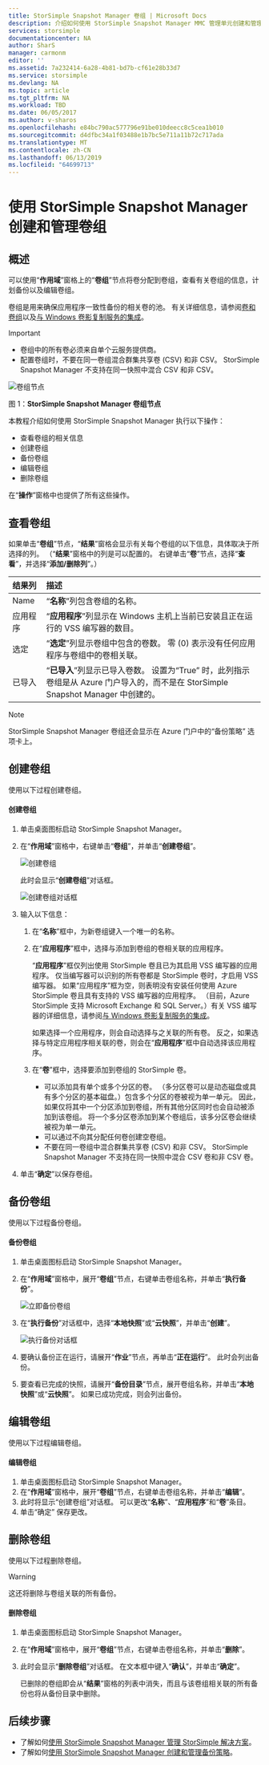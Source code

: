 ```yaml
---
title: StorSimple Snapshot Manager 卷组 | Microsoft Docs
description: 介绍如何使用 StorSimple Snapshot Manager MMC 管理单元创建和管理卷组。
services: storsimple
documentationcenter: NA
author: SharS
manager: carmonm
editor: ''
ms.assetid: 7a232414-6a28-4b81-bd7b-cf61e28b33d7
ms.service: storsimple
ms.devlang: NA
ms.topic: article
ms.tgt_pltfrm: NA
ms.workload: TBD
ms.date: 06/05/2017
ms.author: v-sharos
ms.openlocfilehash: e84bc790ac577796e91be010deecc8c5cea1b010
ms.sourcegitcommit: d4dfbc34a1f03488e1b7bc5e711a11b72c717ada
ms.translationtype: MT
ms.contentlocale: zh-CN
ms.lasthandoff: 06/13/2019
ms.locfileid: "64699713"
---
```

# <a name="use-storsimple-snapshot-manager-to-create-and-manage-volume-groups"></a>使用 StorSimple Snapshot Manager 创建和管理卷组
## <a name="overview"></a>概述
可以使用“**作用域**”窗格上的“**卷组**”节点将卷分配到卷组，查看有关卷组的信息，计划备份以及编辑卷组。

卷组是用来确保应用程序一致性备份的相关卷的池。 有关详细信息，请参阅[卷和卷组](storsimple-what-is-snapshot-manager.md#volumes-and-volume-groups)以及[与 Windows 卷影复制服务的集成](storsimple-what-is-snapshot-manager.md#integration-with-windows-volume-shadow-copy-service)。

> [!IMPORTANT]
> * 卷组中的所有卷必须来自单个云服务提供商。
> * 配置卷组时，不要在同一卷组混合群集共享卷 (CSV) 和非 CSV。 StorSimple Snapshot Manager 不支持在同一快照中混合 CSV 和非 CSV。

![卷组节点](./media/storsimple-snapshot-manager-manage-volume-groups/HCS_SSM_Volume_groups.png)

图 1：**StorSimple Snapshot Manager 卷组节点** 

本教程介绍如何使用 StorSimple Snapshot Manager 执行以下操作：

* 查看卷组的相关信息
* 创建卷组
* 备份卷组
* 编辑卷组
* 删除卷组

在“**操作**”窗格中也提供了所有这些操作。

## <a name="view-volume-groups"></a>查看卷组
如果单击“**卷组**”节点，“**结果**”窗格会显示有关每个卷组的以下信息，具体取决于所选择的列。 （“**结果**”窗格中的列是可以配置的。 右键单击“**卷**”节点，选择“**查看**”，并选择“**添加/删除列**”。）

| 结果列 | 描述 |
|:--- |:--- |
| Name |“**名称**”列包含卷组的名称。 |
| 应用程序 |“**应用程序**”列显示在 Windows 主机上当前已安装且正在运行的 VSS 编写器的数目。 |
| 选定 |“**选定**”列显示卷组中包含的卷数。 零 (0) 表示没有任何应用程序与卷组中的卷相关联。 |
| 已导入 |“**已导入**”列显示已导入卷数。 设置为“True”  时，此列指示卷组是从 Azure 门户导入的，而不是在 StorSimple Snapshot Manager 中创建的。 |

> [!NOTE]
> StorSimple Snapshot Manager 卷组还会显示在 Azure 门户中的“备份策略”  选项卡上。
> 
> 

## <a name="create-a-volume-group"></a>创建卷组
使用以下过程创建卷组。

#### <a name="to-create-a-volume-group"></a>创建卷组
1. 单击桌面图标启动 StorSimple Snapshot Manager。
2. 在“**作用域**”窗格中，右键单击“**卷组**”，并单击“**创建卷组**”。
   
    ![创建卷组](./media/storsimple-snapshot-manager-manage-volume-groups/HCS_SSM_Create_volume_group.png)
   
    此时会显示“**创建卷组**”对话框。
   
    ![创建卷组对话框](./media/storsimple-snapshot-manager-manage-volume-groups/HCS_SSM_CreateVolumeGroup_dialog.png)
3. 输入以下信息：
   
   1. 在“**名称**”框中，为新卷组键入一个唯一的名称。
   2. 在“**应用程序**”框中，选择与添加到卷组的卷相关联的应用程序。
      
       “**应用程序**”框仅列出使用 StorSimple 卷且已为其启用 VSS 编写器的应用程序。 仅当编写器可以识别的所有卷都是 StorSimple 卷时，才启用 VSS 编写器。 如果“应用程序”框为空，则表明没有安装任何使用 Azure StorSimple 卷且具有支持的 VSS 编写器的应用程序。 （目前，Azure StorSimple 支持 Microsoft Exchange 和 SQL Server。）有关 VSS 编写器的详细信息，请参阅[与 Windows 卷影复制服务的集成](storsimple-what-is-snapshot-manager.md#integration-with-windows-volume-shadow-copy-service)。
      
       如果选择一个应用程序，则会自动选择与之关联的所有卷。 反之，如果选择与特定应用程序相关联的卷，则会在“**应用程序**”框中自动选择该应用程序。 
   3. 在“**卷**”框中，选择要添加到卷组的 StorSimple 卷。 
      
      * 可以添加具有单个或多个分区的卷。 （多分区卷可以是动态磁盘或具有多个分区的基本磁盘。）包含多个分区的卷被视为单一单元。 因此，如果仅将其中一个分区添加到卷组，所有其他分区同时也会自动被添加到该卷组。 将一个多分区卷添加到某个卷组后，该多分区卷会继续被视为单一单元。
      * 可以通过不向其分配任何卷创建空卷组。 
      * 不要在同一卷组中混合群集共享卷 (CSV) 和非 CSV。 StorSimple Snapshot Manager 不支持在同一快照中混合 CSV 卷和非 CSV 卷。
4. 单击“**确定**”以保存卷组。

## <a name="back-up-a-volume-group"></a>备份卷组
使用以下过程备份卷组。

#### <a name="to-back-up-a-volume-group"></a>备份卷组
1. 单击桌面图标启动 StorSimple Snapshot Manager。
2. 在“**作用域**”窗格中，展开“**卷组**”节点，右键单击卷组名称，并单击“**执行备份**”。
   
    ![立即备份卷组](./media/storsimple-snapshot-manager-manage-volume-groups/HCS_SSM_Take_backup.png)
3. 在“**执行备份**”对话框中，选择“**本地快照**”或“**云快照**”，并单击“**创建**”。
   
    ![执行备份对话框](./media/storsimple-snapshot-manager-manage-volume-groups/HCS_SSM_TakeBackup_dialog.png)
4. 要确认备份正在运行，请展开“**作业**”节点，再单击“**正在运行**”。 此时会列出备份。
5. 要查看已完成的快照，请展开“**备份目录**”节点，展开卷组名称，并单击“**本地快照**”或“**云快照**”。 如果已成功完成，则会列出备份。

## <a name="edit-a-volume-group"></a>编辑卷组
使用以下过程编辑卷组。

#### <a name="to-edit-a-volume-group"></a>编辑卷组
1. 单击桌面图标启动 StorSimple Snapshot Manager。
2. 在“**作用域**”窗格中，展开“**卷组**”节点，右键单击卷组名称，并单击“**编辑**”。
3. 此时将显示“创建卷组”对话框。 可以更改“**名称**”、“**应用程序**”和“**卷**”条目。
4. 单击“确定”  保存更改。

## <a name="delete-a-volume-group"></a>删除卷组
使用以下过程删除卷组。 

> [!WARNING]
> 这还将删除与卷组关联的所有备份。
> 
> 

#### <a name="to-delete-a-volume-group"></a>删除卷组
1. 单击桌面图标启动 StorSimple Snapshot Manager。
2. 在“**作用域**”窗格中，展开“**卷组**”节点，右键单击卷组名称，并单击“**删除**”。
3. 此时会显示“**删除卷组**”对话框。 在文本框中键入“**确认**”，并单击“**确定**”。
   
    已删除的卷组即会从“**结果**”窗格的列表中消失，而且与该卷组相关联的所有备份也将从备份目录中删除。

## <a name="next-steps"></a>后续步骤
* 了解如何[使用 StorSimple Snapshot Manager 管理 StorSimple 解决方案](storsimple-snapshot-manager-admin.md)。
* 了解如何[使用 StorSimple Snapshot Manager 创建和管理备份策略](storsimple-snapshot-manager-manage-backup-policies.md)。

